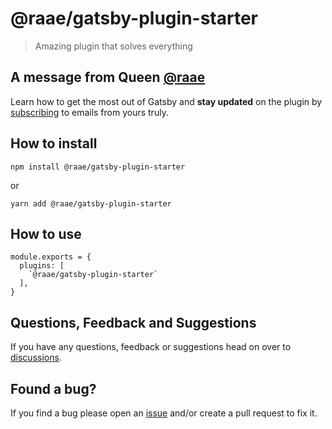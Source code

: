 # @raae/gatsby-plugin-starter

> Amazing plugin that solves everything

## A message from Queen [@raae](https://twitter.com/raae)

Learn how to get the most out of Gatsby and **stay updated** on the plugin by [subscribing](https://queen.raae.codes/emails/?utm_source=readme&utm_campaign=plugin-starter) to emails from yours truly.

## How to install

`npm install @raae/gatsby-plugin-starter`

or

`yarn add @raae/gatsby-plugin-starter`

## How to use

```
module.exports = {
  plugins: [
    `@raae/gatsby-plugin-starter`
  ],
}
```

## Questions, Feedback and Suggestions

If you have any questions, feedback or suggestions head on over to [discussions](https://github.com/queen-raae/gatsby-plugin-starter/discussions).

## Found a bug?

If you find a bug please open an [issue](https://github.com/queen-raae/gatsby-plugin-starter/issues) and/or create a pull request to fix it.
